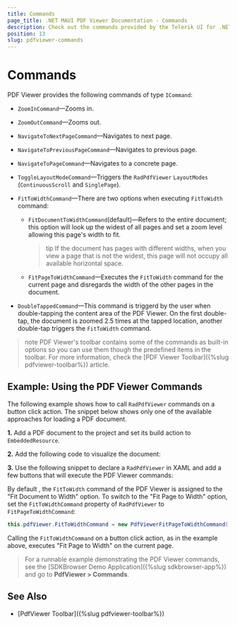 ```yaml
---
title: Commands
page_title: .NET MAUI PDF Viewer Documentation - Commands
description: Check out the commands provided by the Telerik UI for .NET MAUI PDF Viewer control.
position: 13
slug: pdfviewer-commands
---
```


# Commands

PDF Viewer provides the following commands of type `ICommand`:

* `ZoomInCommand`&mdash;Zooms in.
* `ZoomOutCommand`&mdash;Zooms out.
* `NavigateToNextPageCommand`&mdash;Navigates to next page.
* `NavigateToPreviousPageCommand`&mdash;Navigates to previous page.
* `NavigateToPageCommand`&mdash;Navigates to a concrete page.
* `ToggleLayoutModeCommand`&mdash;Triggers the `RadPdfViewer` `LayoutModes` (`ContinuousScroll` and `SinglePage`).
* `FitToWidthCommand`&mdash;There are two options when executing `FitToWidth` command:
	* `FitDocumentToWidthCommand`(default)&mdash;Refers to the entire document; this option will look up the widest of all pages and set a zoom level allowing this page's width to fit. 
	
		>tip If the document has pages with different widths, when you view a page that is not the widest, this page will not occupy all available horizontal space.
		
	* `FitPageToWidthCommand`&mdash;Executes the `FitToWidth` command for the current page and disregards the width of the other pages in the document.

* `DoubleTappedCommand`&mdash;This command is triggerd by the user when double-tapping the content area of the PDF Viewer. On the first double-tap, the document is zoomed 2.5 times at the tapped location, another double-tap triggers the `FitToWidth` command.

>note PDF Viewer's toolbar contains some of the commands as built-in options so you can use them though the predefined items in the toolbar. For more information, check the [PDF Viewer Toolbar]({%slug pdfviewer-toolbar%}) article.

## Example: Using the PDF Viewer Commands

The following example shows how to call `RadPdfViewer` commands on a button click action. The snippet below shows only one of the available approaches for loading a PDF document.

**1.** Add a PDF document to the project and set its build action to `EmbeddedResource`.

**2.** Add the following code to visualize the document:

<snippet id='pdfviewer-commands'/>

**3.** Use the following snippet to declare a `RadPdfViewer` in XAML and add a few buttons that will execute the PDF Viewer commands:

<snippet id='pdfviewer-commands-xaml'/>


By default , the `FitToWidth` command of the PDF Viewer is assigned to the "Fit Document to Width" option. To switch to the "Fit Page to Width" option, set the `FitToWidthCommand` property of `RadPdfViewer` to `FitPageToWidthCommand`:
	
```C#	
this.pdfViewer.FitToWidthCommand = new PdfViewerFitPageToWidthCommand();
```

Calling the `FitToWidthCommand` on a button click action, as in the example above, executes "Fit Page to Width" on the current page.
 
> For a runnable example demonstrating the PDF Viewer commands, see the [SDKBrowser Demo Application]({%slug sdkbrowser-app%}) and go to **PdfViewer > Commands**.

## See Also

- [PdfViewer Toolbar]({%slug pdfviewer-toolbar%})
